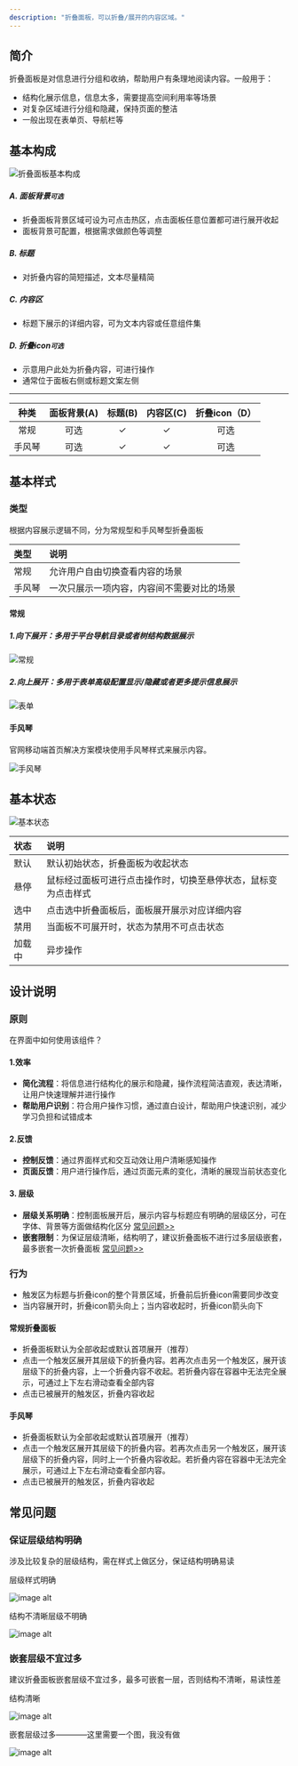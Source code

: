 ```yaml
---
description: "折叠面板，可以折叠/展开的内容区域。"
---
```


## 简介

折叠面板是对信息进行分组和收纳，帮助用户有条理地阅读内容。一般用于：

- 结构化展示信息，信息太多，需要提高空间利用率等场景
- 对复杂区域进行分组和隐藏，保持页面的整洁
- 一般出现在表单页、导航栏等

## 基本构成

![折叠面板基本构成](https://www-s.ucloud.cn/2022/08/fd75418135d405fe4a129b1e68ee4e48_1660730956358.jpg)

##### A. 面板背景`可选`

- 折叠面板背景区域可设为可点击热区，点击面板任意位置都可进行展开收起
- 面板背景可配置，根据需求做颜色等调整


##### B. 标题

- 对折叠内容的简短描述，文本尽量精简

##### C. 内容区

- 标题下展示的详细内容，可为文本内容或任意组件集

##### D. 折叠icon`可选`

- 示意用户此处为折叠内容，可进行操作
- 通常位于面板右侧或标题文案左侧

----



|  种类  | 面板背景(A) | 标题(B) | 内容区(C) | 折叠icon（D） |
| :----: | :---------: | :-----: | :-------: | :-----------: |
|  常规  |    可选     |    ✓    |     ✓     |     可选      |
| 手风琴 |    可选     |    ✓    |     ✓     |     可选      |



## 基本样式

### 类型

根据内容展示逻辑不同，分为常规型和手风琴型折叠面板

| 类型   | 说明                                       |
| :----- | :----------------------------------------- |
| 常规   | 允许用户自由切换查看内容的场景             |
| 手风琴 | 一次只展示一项内容，内容间不需要对比的场景 |

#### 常规
##### 1.向下展开：多用于平台导航目录或者树结构数据展示
![常规](https://www-s.ucloud.cn/2022/08/c9cd282e6dd3aec2f7dba4c62b153459_1660730956364.jpg)

##### 2.向上展开：多用于表单高级配置显示/隐藏或者更多提示信息展示
![表单](https://www-s.ucloud.cn/2022/09/210eb7ee3c97039a889372e13f33f444_1664188049866.png)

#### 手风琴
官网移动端首页解决方案模块使用手风琴样式来展示内容。

![手风琴](https://www-s.ucloud.cn/2022/09/6becbc50feea4208195d2bab19163eac_1664187781773.png)


## 基本状态

![基本状态](https://www-s.ucloud.cn/2022/08/0071e67685d754c15cb85977f1e43f60_1660730956367.jpg)

| 状态   | 说明                                                         |
| :----- | :----------------------------------------------------------- |
| 默认   | 默认初始状态，折叠面板为收起状态                             |
| 悬停   | 鼠标经过面板可进行点击操作时，切换至悬停状态，鼠标变为点击样式<!--（这个状态图上🈚️）--> |
| 选中   | 点击选中折叠面板后，面板展开展示对应详细内容                 |
| 禁用   | 当面板不可展开时，状态为禁用不可点击状态                     |
| 加载中 | 异步操作                                                     |



## 设计说明

### 原则

在界面中如何使用该组件？

#### 1.效率

- **简化流程**：将信息进行结构化的展示和隐藏，操作流程简洁直观，表达清晰，让用户快速理解并进行操作
- **帮助用户识别**：符合用户操作习惯，通过直白设计，帮助用户快速识别，减少学习负担和试错成本

#### 2.反馈

- **控制反馈**：通过界面样式和交互动效让用户清晰感知操作
- **页面反馈**：用户进行操作后，通过页面元素的变化，清晰的展现当前状态变化

#### 3. 层级

- **层级关系明确**：控制面板展开后，展示内容与标题应有明确的层级区分，可在字体、背景等方面做结构化区分 [常见问题>>](/component/Collapse/#%E4%BF%9D%E8%AF%81%E5%B1%82%E7%BA%A7%E7%BB%93%E6%9E%84%E6%98%8E%E7%A1%AE)
- **嵌套限制**：为保证层级清晰，结构明了，建议折叠面板不进行过多层级嵌套，最多嵌套一次折叠面板 [常见问题>>](/component/Collapse/#%E5%B5%8C%E5%A5%97%E5%B1%82%E7%BA%A7%E4%B8%8D%E5%AE%9C%E8%BF%87%E5%A4%9A)



### 行为

- 触发区为标题与折叠icon的整个背景区域，折叠前后折叠icon需要同步改变
- 当内容展开时，折叠icon箭头向上；当内容收起时，折叠icon箭头向下

#### 常规折叠面板

- 折叠面板默认为全部收起或默认首项展开（推荐）
- 点击一个触发区展开其层级下的折叠内容。若再次点击另一个触发区，展开该层级下的折叠内容，上一个折叠内容不收起。若折叠内容在容器中无法完全展示，可通过上下左右滑动查看全部内容
- 点击已被展开的触发区，折叠内容收起

#### 手风琴

- 折叠面板默认为全部收起或默认首项展开（推荐）
- 点击一个触发区展开其层级下的折叠内容。若再次点击另一个触发区，展开该层级下的折叠内容，同时上一个折叠内容收起。若折叠内容在容器中无法完全展示，可通过上下左右滑动查看全部内容。
- 点击已被展开的触发区，折叠内容收起



##  常见问题

### 保证层级结构明确

涉及比较复杂的层级结构，需在样式上做区分，保证结构明确易读



<div class="u-md-flex-without-bg">
   <div class="u-md-mr24">
      <p><i class="u-md-suggested"></i>层级样式明确</p>
      <img src="https://www-s.ucloud.cn/2022/08/6e246629b8a708d53bd8295df21cd894_1660731055553.png" alt="image alt" title="desc" loading="lazy" />
   </div>
   <div>
      <p><i class="u-md-not-suggested"></i>结构不清晰层级不明确</p>
      <img src="https://www-s.ucloud.cn/2022/08/47e13e7cc700bc480c0b7c2d816cb718_1660731055554.png" alt="image alt" title="desc" loading="lazy" />
   </div>
</div>



### 嵌套层级不宜过多

建议折叠面板嵌套层级不宜过多，最多可嵌套一层，否则结构不清晰，易读性差



<div class="u-md-flex-without-bg">
   <div class="u-md-mr24">
      <p><i class="u-md-suggested"></i>结构清晰</p>
      <img src="https://www-s.ucloud.cn/2022/08/0356dcbef7fdca06e5726052f4591600_1660731055556.png" alt="image alt" title="desc" loading="lazy" />
   </div>
   <div>
      <p><i class="u-md-not-suggested"></i>嵌套层级过多————这里需要一个图，我没有做</p>
      <img src="https://www-s.ucloud.cn/2022/08/0356dcbef7fdca06e5726052f4591600_1660731055556.png" alt="image alt" title="desc" loading="lazy" />
   </div>
</div>

<!--

## 主题

| 内容 | 值           | 默认值  |
| :--- | :----------- | :------ |
| icon | icon/nothing | nothing |
| icon | icon/nothing | nothing |


## 相关文档

1. [Tag 标签](/component/Tag/)
2. [Notice 提示](/component/Notice/)

-->
